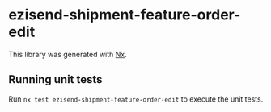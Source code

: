 # ezisend-shipment-feature-order-edit

This library was generated with [Nx](https://nx.dev).

## Running unit tests

Run `nx test ezisend-shipment-feature-order-edit` to execute the unit tests.
